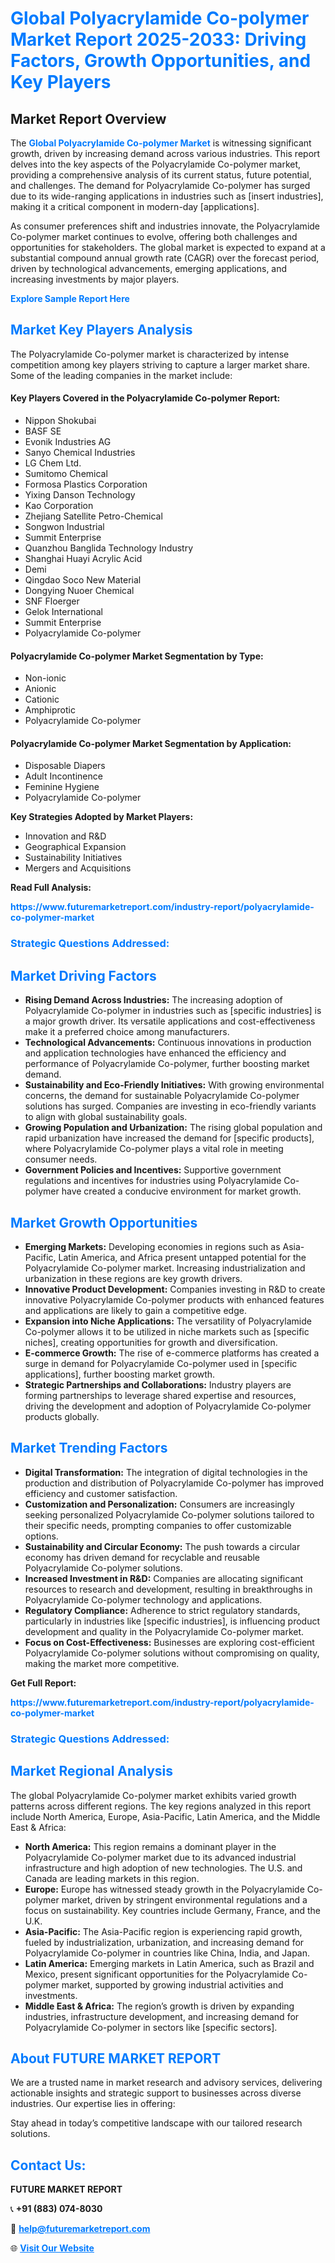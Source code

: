 <h1 style="color: #007BFF;">Global Polyacrylamide Co-polymer Market Report 2025-2033: Driving Factors, Growth Opportunities, and Key Players</h1>

<section id="overview">
<h2>Market Report Overview</h2>
<p>The <a href="https://www.futuremarketreport.com/industry-report/polyacrylamide-co-polymer-market" style="color: #007BFF; text-decoration: none;"><strong>Global Polyacrylamide Co-polymer Market</strong></a> is witnessing significant growth, driven by increasing demand across various industries. This report delves into the key aspects of the Polyacrylamide Co-polymer market, providing a comprehensive analysis of its current status, future potential, and challenges. The demand for Polyacrylamide Co-polymer has surged due to its wide-ranging applications in industries such as [insert industries], making it a critical component in modern-day [applications].</p>
<p>As consumer preferences shift and industries innovate, the Polyacrylamide Co-polymer market continues to evolve, offering both challenges and opportunities for stakeholders. The global market is expected to expand at a substantial compound annual growth rate (CAGR) over the forecast period, driven by technological advancements, emerging applications, and increasing investments by major players.</p>
</section>

<section id="overview">
<p><a href="https://www.futuremarketreport.com/request-sample/reportId=100148" style="color: #007BFF; text-decoration: none;"><strong>Explore Sample Report Here</strong></a></p>
</section>

<section id="key-players">
<h2 style="color: #007BFF;">Market Key Players Analysis</h2>
<p>The Polyacrylamide Co-polymer market is characterized by intense competition among key players striving to capture a larger market share. Some of the leading companies in the market include:</p>
<h4>Key Players Covered in the Polyacrylamide Co-polymer Report:</h4>
<ul><li>Nippon Shokubai</li><li>BASF SE</li><li>Evonik Industries AG</li><li>Sanyo Chemical Industries</li><li>LG Chem Ltd.</li><li>Sumitomo Chemical</li><li>Formosa Plastics Corporation</li><li>Yixing Danson Technology</li><li>Kao Corporation</li><li>Zhejiang Satellite Petro-Chemical</li><li>Songwon Industrial</li><li>Summit Enterprise</li><li>Quanzhou Banglida Technology Industry</li><li>Shanghai Huayi Acrylic Acid</li><li>Demi</li><li>Qingdao Soco New Material</li><li>Dongying Nuoer Chemical</li><li>SNF Floerger</li><li>Gelok International</li><li>Summit Enterprise</li><li>Polyacrylamide Co-polymer</li></ul>
<h4>Polyacrylamide Co-polymer Market Segmentation by Type:</h4>
<ul><li>Non-ionic</li><li>Anionic</li><li>Cationic</li><li>Amphiprotic</li><li>Polyacrylamide Co-polymer</li></ul>

<h4>Polyacrylamide Co-polymer Market Segmentation by Application:</h4>
<ul><li>Disposable Diapers</li><li>Adult Incontinence</li><li>Feminine Hygiene</li><li>Polyacrylamide Co-polymer</li></ul>
<p><strong>Key Strategies Adopted by Market Players:</strong></p>
<ul>
<li>Innovation and R&D</li>
<li>Geographical Expansion</li>
<li>Sustainability Initiatives</li>
<li>Mergers and Acquisitions</li>
</ul>
</section>

<section>
<p><strong>Read Full Analysis: </strong></p><a href="https://www.futuremarketreport.com/industry-report/polyacrylamide-co-polymer-market" style="color: #007BFF; text-decoration: none;"><strong>https://www.futuremarketreport.com/industry-report/polyacrylamide-co-polymer-market</strong></a>
<h3 style="color: #007BFF;">Strategic Questions Addressed:</h3>
</section>

<section id="driving-factors">
<h2 style="color: #007BFF;">Market Driving Factors</h2>
<ul>
<li><strong>Rising Demand Across Industries:</strong> The increasing adoption of Polyacrylamide Co-polymer in industries such as [specific industries] is a major growth driver. Its versatile applications and cost-effectiveness make it a preferred choice among manufacturers.</li>
<li><strong>Technological Advancements:</strong> Continuous innovations in production and application technologies have enhanced the efficiency and performance of Polyacrylamide Co-polymer, further boosting market demand.</li>
<li><strong>Sustainability and Eco-Friendly Initiatives:</strong> With growing environmental concerns, the demand for sustainable Polyacrylamide Co-polymer solutions has surged. Companies are investing in eco-friendly variants to align with global sustainability goals.</li>
<li><strong>Growing Population and Urbanization:</strong> The rising global population and rapid urbanization have increased the demand for [specific products], where Polyacrylamide Co-polymer plays a vital role in meeting consumer needs.</li>
<li><strong>Government Policies and Incentives:</strong> Supportive government regulations and incentives for industries using Polyacrylamide Co-polymer have created a conducive environment for market growth.</li>
</ul>
</section>

<section id="growth-opportunities">
<h2 style="color: #007BFF;">Market Growth Opportunities</h2>
<ul>
<li><strong>Emerging Markets:</strong> Developing economies in regions such as Asia-Pacific, Latin America, and Africa present untapped potential for the Polyacrylamide Co-polymer market. Increasing industrialization and urbanization in these regions are key growth drivers.</li>
<li><strong>Innovative Product Development:</strong> Companies investing in R&D to create innovative Polyacrylamide Co-polymer products with enhanced features and applications are likely to gain a competitive edge.</li>
<li><strong>Expansion into Niche Applications:</strong> The versatility of Polyacrylamide Co-polymer allows it to be utilized in niche markets such as [specific niches], creating opportunities for growth and diversification.</li>
<li><strong>E-commerce Growth:</strong> The rise of e-commerce platforms has created a surge in demand for Polyacrylamide Co-polymer used in [specific applications], further boosting market growth.</li>
<li><strong>Strategic Partnerships and Collaborations:</strong> Industry players are forming partnerships to leverage shared expertise and resources, driving the development and adoption of Polyacrylamide Co-polymer products globally.</li>
</ul>
</section>

<section id="trending-factors">
<h2 style="color: #007BFF;">Market Trending Factors</h2>
<ul>
<li><strong>Digital Transformation:</strong> The integration of digital technologies in the production and distribution of Polyacrylamide Co-polymer has improved efficiency and customer satisfaction.</li>
<li><strong>Customization and Personalization:</strong> Consumers are increasingly seeking personalized Polyacrylamide Co-polymer solutions tailored to their specific needs, prompting companies to offer customizable options.</li>
<li><strong>Sustainability and Circular Economy:</strong> The push towards a circular economy has driven demand for recyclable and reusable Polyacrylamide Co-polymer solutions.</li>
<li><strong>Increased Investment in R&D:</strong> Companies are allocating significant resources to research and development, resulting in breakthroughs in Polyacrylamide Co-polymer technology and applications.</li>
<li><strong>Regulatory Compliance:</strong> Adherence to strict regulatory standards, particularly in industries like [specific industries], is influencing product development and quality in the Polyacrylamide Co-polymer market.</li>
<li><strong>Focus on Cost-Effectiveness:</strong> Businesses are exploring cost-efficient Polyacrylamide Co-polymer solutions without compromising on quality, making the market more competitive.</li>
</ul>
</section>

<section>
<p><strong>Get Full Report: </strong></p><a href="https://www.futuremarketreport.com/industry-report/polyacrylamide-co-polymer-market" style="color: #007BFF; text-decoration: none;"><strong>https://www.futuremarketreport.com/industry-report/polyacrylamide-co-polymer-market</strong></a>
<h3 style="color: #007BFF;">Strategic Questions Addressed:</h3>
</section>


<section id="regional-analysis">
<h2 style="color: #007BFF;">Market Regional Analysis</h2>
<p>The global Polyacrylamide Co-polymer market exhibits varied growth patterns across different regions. The key regions analyzed in this report include North America, Europe, Asia-Pacific, Latin America, and the Middle East & Africa:</p>
<ul>
<li><strong>North America:</strong> This region remains a dominant player in the Polyacrylamide Co-polymer market due to its advanced industrial infrastructure and high adoption of new technologies. The U.S. and Canada are leading markets in this region.</li>
<li><strong>Europe:</strong> Europe has witnessed steady growth in the Polyacrylamide Co-polymer market, driven by stringent environmental regulations and a focus on sustainability. Key countries include Germany, France, and the U.K.</li>
<li><strong>Asia-Pacific:</strong> The Asia-Pacific region is experiencing rapid growth, fueled by industrialization, urbanization, and increasing demand for Polyacrylamide Co-polymer in countries like China, India, and Japan.</li>
<li><strong>Latin America:</strong> Emerging markets in Latin America, such as Brazil and Mexico, present significant opportunities for the Polyacrylamide Co-polymer market, supported by growing industrial activities and investments.</li>
<li><strong>Middle East & Africa:</strong> The region’s growth is driven by expanding industries, infrastructure development, and increasing demand for Polyacrylamide Co-polymer in sectors like [specific sectors].</li>
</ul>
</section>

<footer>
<h2 style="color: #007BFF;">About FUTURE MARKET REPORT</h2>
<p>We are a trusted name in market research and advisory services, delivering actionable insights and strategic support to businesses across diverse industries. Our expertise lies in offering:</p>

<p>Stay ahead in today’s competitive landscape with our tailored research solutions.</p>

<h2 style="color: #007BFF;">Contact Us:</h2>
<p><strong>FUTURE MARKET REPORT</strong></p>
<p>📞 <strong>+91 (883) 074-8030</strong></p>
<p>📧 <strong><a href="mailto:help@futuremarketreport.com" style="color: #007BFF;">help@futuremarketreport.com</a></strong></p>
<p>🌐 <strong><a href="https://www.futuremarketreport.com/" style="color: #007BFF;">Visit Our Website</a></strong></p>
</footer>